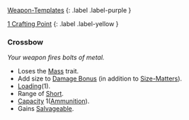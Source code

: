 
[Weapon-Templates](Game/Weapon-Templates)
{: .label .label-purple }

[1 Crafting Point](Game/Designing-Weapons#Crafting%20Points)
{: .label .label-yellow }

### Crossbow
*Your weapon fires bolts of metal.*
* Loses the [Mass](Game/Core/Blocks/Mass) trait.
* Add size to [Damage Bonus](Weapons#Damage%20Bonus) (in addition to [Size-Matters](Game/Blocks/Size-Matters)).
* [Loading](Game/Core/Blocks/Loading)(1).
* Range of [Short](Game/Core/Movement#Short).
* [Capacity](Game/Core/Blocks/Capacity) 1([Ammunition](Game/Example-Gear#Ammunition)).
* Gains [Salvageable](Game/Core/Blocks/Salvageable).